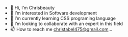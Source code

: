 - 👋 Hi, I’m Chrisbeauty
- 👀 I’m interested in Software development
- 🌱 I’m currently learning CSS programing language
- 💞️ I’m looking to collaborate with an expert in this field 
- 📫 How to reach me christabel475@gmail.com...

<!---
Chrisbeauty/Chrisbeauty is a ✨ special ✨ repository because its `README.md` (this file) appears on your GitHub profile.
You can click the Preview link to take a look at your changes.
--->
